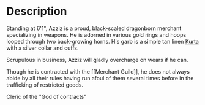 # Description
Standing at 6'1", Azziz is a proud, black-scaled dragonborn merchant specializing in weapons. He is adorned in various gold rings and hoops looped through two back-growing horns. His garb is a simple tan linen [Kurta](https://en.wikipedia.org/wiki/Kurta) with a silver collar and cuffs.

Scrupulous in business, Azziz will gladly overcharge on wears if he can.

Though he is contracted with the [[Merchant Guild]], he does not always abide by all their rules having run afoul of them several times before in the trafficking of restricted goods.

Cleric of the "God of contracts"
